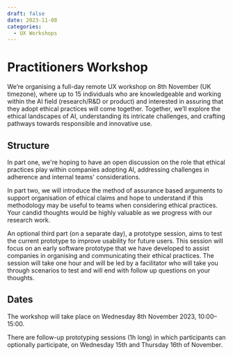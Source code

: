 ```yaml
---
draft: false
date: 2023-11-08
categories:
  - UX Workshops
---
```


# Practitioners Workshop

We’re organising a full-day remote UX workshop on 8th November (UK timezone),
where up to 15 individuals who are knowledgeable and working within the AI
field (research/R&D or product) and interested in assuring that they adopt
ethical practices will come together. Together, we’ll explore the ethical
landscapes of AI, understanding its intricate challenges, and crafting pathways
towards responsible and innovative use.

<!-- more -->

## Structure

In part one, we're hoping to have an open discussion on the role that ethical
practices play within companies adopting AI, addressing challenges in adherence
and internal teams' considerations.

In part two, we will introduce the method of assurance based arguments to
support organisation of ethical claims and hope to understand if this
methodology may be useful to teams when considering ethical practices. Your
candid thoughts would be highly valuable as we progress with our research work.

An optional third part (on a separate day), a prototype session, aims to test
the current prototype to improve usability for future users. This session will
focus on an early software prototype that we have developed to assist companies
in organising and communicating their ethical practices. The session will take
one hour and will be led by a facilitator who will take you through scenarios
to test and will end with follow up questions on your thoughts.

## Dates

The workshop will take place on Wednesday 8th November 2023, 10:00–15:00.

There are follow-up prototyping sessions (1h long) in which participants can
optionally participate, on Wednesday 15th and Thursday 16th of November.

